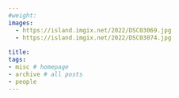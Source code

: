 ```yaml
---
#weight: 
images:
  - https://island.imgix.net/2022/DSC03069.jpg
  - https://island.imgix.net/2022/DSC03074.jpg
  
title: 
tags:
- misc # homepage
- archive # all posts
- people
---
```

